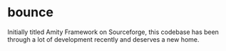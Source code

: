 bounce
======

Initially titled Amity Framework on Sourceforge, this codebase has been through a lot of development recently and deserves a new home.

